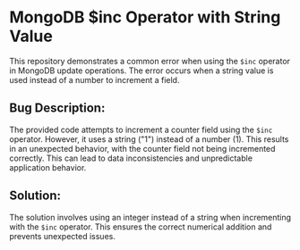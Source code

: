 # MongoDB $inc Operator with String Value
This repository demonstrates a common error when using the `$inc` operator in MongoDB update operations.  The error occurs when a string value is used instead of a number to increment a field.

## Bug Description:
The provided code attempts to increment a counter field using the `$inc` operator. However, it uses a string ("1") instead of a number (1).  This results in an unexpected behavior, with the counter field not being incremented correctly. This can lead to data inconsistencies and unpredictable application behavior.

## Solution:
The solution involves using an integer instead of a string when incrementing with the `$inc` operator. This ensures the correct numerical addition and prevents unexpected issues.
